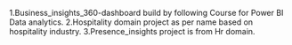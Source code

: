1.Business_insights_360-dashboard build by following Course for Power BI Data analytics.
2.Hospitality domain project as per name based on hospitality industry.
3.Presence_insights project is from Hr domain.
